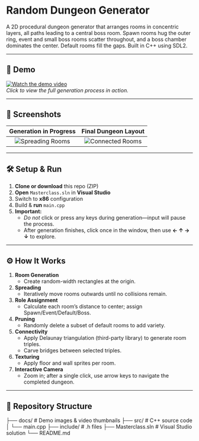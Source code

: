 # Random Dungeon Generator

A 2D procedural dungeon generator that arranges rooms in concentric layers, all paths leading to a central boss room. Spawn rooms hug the outer ring, event and small boss rooms scatter throughout, and a boss chamber dominates the center. Default rooms fill the gaps. Built in C++ using SDL2.

---

## 🎥 Demo

[![Watch the demo video](docs/demo-thumbnail.png)](https://your.video.link.here)  
*Click to view the full generation process in action.*

---

## 📸 Screenshots

| Generation in Progress | Final Dungeon Layout |
|:----------------------:|:--------------------:|
| ![Spreading Rooms](docs/spread.gif) | ![Connected Rooms](docs/final-layout.png) |

---

## 🛠️ Setup & Run

1. **Clone or download** this repo (ZIP)  
2. **Open** `Masterclass.sln` in **Visual Studio**  
3. Switch to **x86** configuration  
4. Build & **run** `main.cpp`  
5. **Important:**  
   - _Do not_ click or press any keys during generation—input will pause the process.  
   - After generation finishes, click once in the window, then use **← ↑ → ↓** to explore.

---

## ⚙️ How It Works

1. **Room Generation**  
   - Create random-width rectangles at the origin.  
2. **Spreading**  
   - Iteratively move rooms outwards until no collisions remain.  
3. **Role Assignment**  
   - Calculate each room’s distance to center; assign Spawn/Event/Default/Boss.  
4. **Pruning**  
   - Randomly delete a subset of default rooms to add variety.  
5. **Connectivity**  
   - Apply Delaunay triangulation (third-party library) to generate room triples.  
   - Carve bridges between selected triples.  
6. **Texturing**  
   - Apply floor and wall sprites per room.  
7. **Interactive Camera**  
   - Zoom in; after a single click, use arrow keys to navigate the completed dungeon.

---

## 📂 Repository Structure
├── docs/ # Demo images & video thumbnails
├── src/ # C++ source code
│ └── main.cpp
├── include/ # .h files
├── Masterclass.sln # Visual Studio solution
└── README.md
